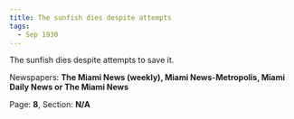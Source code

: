 ```yaml
---  
title: The sunfish dies despite attempts  
tags:  
  - Sep 1930  
---  
```

  
The sunfish dies despite attempts to save it.  
  
Newspapers: **The Miami News (weekly), Miami News-Metropolis, Miami Daily News or The Miami News**  
  
Page: **8**, Section: **N/A** 
